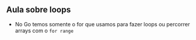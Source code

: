 ## Aula sobre loops

- No Go temos somente o for que usamos para fazer loops ou percorrer arrays com o ```for range```